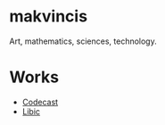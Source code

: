 # makvincis
Art, mathematics, sciences, technology. 

# Works

* [Codecast](https://github.com/wsricardo/makvincis/tree/main/codecast)
* [Libic](https://github.com/wsricardo/libic-data)

